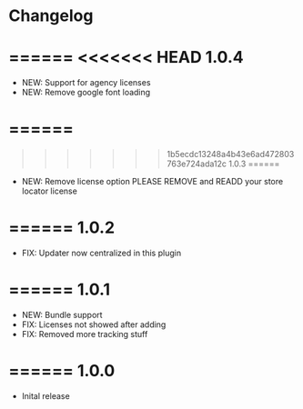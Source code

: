 # Changelog
======
<<<<<<< HEAD
1.0.4
======
- NEW:	Support for agency licenses
- NEW:	Remove google font loading

======
=======
>>>>>>> 1b5ecdc13248a4b43e6ad472803763e724ada12c
1.0.3
======
- NEW:	Remove license option
		PLEASE REMOVE and READD your store locator license

======
1.0.2
======
- FIX:	Updater now centralized in this plugin

======
1.0.1
======
- NEW:	Bundle support
- FIX:	Licenses not showed after adding
- FIX:	Removed more tracking stuff

======
1.0.0
======
- Inital release